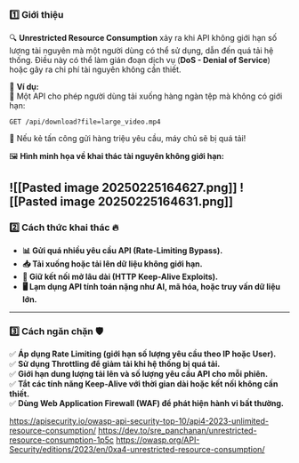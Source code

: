 ### **1️⃣ Giới thiệu**

🔍 **Unrestricted Resource Consumption** xảy ra khi API không giới hạn số lượng tài nguyên mà một người dùng có thể sử dụng, dẫn đến quá tải hệ thống. Điều này có thể làm gián đoạn dịch vụ (**DoS - Denial of Service**) hoặc gây ra chi phí tài nguyên không cần thiết.

📌 **Ví dụ:**  
🔴 Một API cho phép người dùng tải xuống hàng ngàn tệp mà không có giới hạn:

```http
GET /api/download?file=large_video.mp4
```

🚨 Nếu kẻ tấn công gửi hàng triệu yêu cầu, máy chủ sẽ bị quá tải!

🖼 **Hình minh họa về khai thác tài nguyên không giới hạn:**  

![[Pasted image 20250225164627.png]]
![[Pasted image 20250225164631.png]]
---
### **2️⃣ Cách thức khai thác 🔥**

- **📊 Gửi quá nhiều yêu cầu API (Rate-Limiting Bypass).**
- **📥 Tải xuống hoặc tải lên dữ liệu không giới hạn.**
- **🔗 Giữ kết nối mở lâu dài (HTTP Keep-Alive Exploits).**
- **🖥 Lạm dụng API tính toán nặng như AI, mã hóa, hoặc truy vấn dữ liệu lớn.**

---
### **3️⃣ Cách ngăn chặn 🛡**

✅ **Áp dụng Rate Limiting (giới hạn số lượng yêu cầu theo IP hoặc User).**  
✅ **Sử dụng Throttling để giảm tải khi hệ thống bị quá tải.**  
✅ **Giới hạn dung lượng tải lên và số lượng yêu cầu API cho mỗi phiên.**  
✅ **Tắt các tính năng Keep-Alive với thời gian dài hoặc kết nối không cần thiết.**  
✅ **Dùng Web Application Firewall (WAF) để phát hiện hành vi bất thường.**

https://apisecurity.io/owasp-api-security-top-10/api4-2023-unlimited-resource-consumption/
https://dev.to/sre_panchanan/unrestricted-resource-consumption-1p5c
https://owasp.org/API-Security/editions/2023/en/0xa4-unrestricted-resource-consumption/